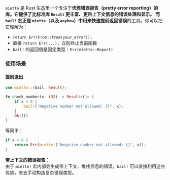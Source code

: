`miette` 是 Rust 生态里一个专注于**优雅错误报告（pretty error reporting）**的库。它提供了比标准库 `Result` 更丰富、更带上下文信息的错误处理和显示。
而 `bail!` 宏正是 `miette`（以及 `anyhow`）中用来**快速提前返回错误**的工具。你可以把它理解为：
- `return Err(From::from(your_error));`
- 直接 `return Err(...)`，立刻终止当前函数
- `bail!` 的返回值是固定类型：`Err(miette::Report)`
### 使用场景
#### 提前退出
```rust
use miette::{bail, Result};

fn check_number(x: i32) -> Result<()> {
    if x < 0 {
        bail!("Negative number not allowed: {}", x);
    }
    Ok(())
}

```
等同于：
```rust
if x < 0 {
    return Err(miette!("Negative number not allowed: {}", x));
}
```
**带上下文的错误报告：**  
由于 `miette!` 宏内部会生成带上下文、堆栈信息的错误，`bail!` 可以直接利用这些优势，省去手动构造复杂错误类型。
